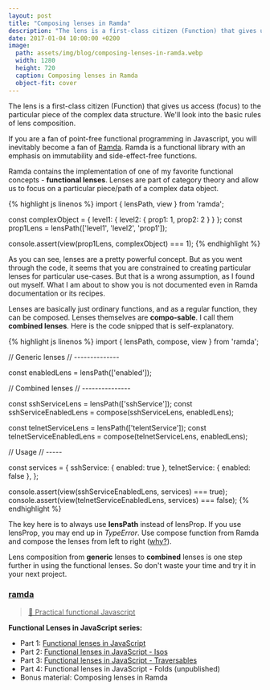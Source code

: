 ```yaml
---
layout: post
title: "Composing lenses in Ramda"
description: "The lens is a first-class citizen (Function) that gives us access (focus) to the particular piece of the complex data structure. We'll look into the basic rules of lens composition."
date: 2017-01-04 10:00:00 +0200
image:
  path: assets/img/blog/composing-lenses-in-ramda.webp
  width: 1280
  height: 720
  caption: Composing lenses in Ramda
  object-fit: cover
---
```


<p class="lead">
  The lens is a first-class citizen (Function) that gives us access (focus) to the particular piece of the complex data structure.
  We'll look into the basic rules of lens composition.
</p>

If you are a fan of point-free functional programming in Javascript, you will inevitably become a fan of <a href="https://ramdajs.com/">Ramda</a>.
Ramda is a functional library with an emphasis on immutability and side-effect-free functions.

Ramda contains the implementation of one of my favorite functional concepts - **functional lenses**.
Lenses are part of category theory and allow us to focus on a particular piece/path of a complex data object.

{% highlight js linenos %}
import { lensPath, view } from 'ramda';

const complexObject = { level1: { level2: { prop1: 1, prop2: 2 } } };
const prop1Lens = lensPath(['level1', 'level2', 'prop1']);

console.assert(view(prop1Lens, complexObject) === 1);
{% endhighlight %}

As you can see, lenses are a pretty powerful concept. But as you went through the code, it seems that you are constrained to creating particular lenses for particular use-cases.
But that is a wrong assumption, as I found out myself. What I am about to show you is not documented even in Ramda documentation or its recipes.

Lenses are basically just ordinary functions, and as a regular function, they can be composed. 
Lenses themselves are **compo-sable**. I call them **combined lenses**. Here is the code snipped that is self-explanatory.

{% highlight js linenos %}
import { lensPath, compose, view } from 'ramda';

// Generic lenses
// --------------

const enabledLens = lensPath(['enabled']);

// Combined lenses
// ---------------

const sshServiceLens = lensPath(['sshService']);
const sshServiceEnabledLens = compose(sshServiceLens, enabledLens);

const telnetServiceLens = lensPath(['telentService']);
const telnetServiceEnabledLens = compose(telnetServiceLens, enabledLens);

// Usage
// -----

const services = {
  sshService: { enabled: true },
  telnetService: { enabled: false },
};

console.assert(view(sshServiceEnabledLens, services) === true);
console.assert(view(telnetServiceEnabledLens, services) === false);
{% endhighlight %}

The key here is to always use **lensPath** instead of lensProp. 
If you use lensProp, you may end up in *TypeError*.
Use compose function from Ramda and compose the lenses from left to right ([why?](http://www.reddit.com/r/haskell/comments/23x3f3/lenses_dont_compose_backwards/)).

Lens composition from **generic** lenses to **combined** lenses is one step further in using the functional lenses. So don't waste your time and try it in your next project.

<div class="list-group mb-3">
  <a href="https://github.com/ramda/ramda" class="list-group-item list-group-item-action">
    <div class="d-flex w-100 justify-content-between">
      <h3 class="h5 mb-1"><i class="fa-brands fa-github"></i> ramda</h3>
    </div>
    <blockquote class="blockquote fs-6 mb-1">
      &#128015; Practical functional Javascript
    </blockquote>
    <script type="application/ld+json">
      {
        "@context": "https://schema.org",
        "@type": "SoftwareSourceCode",
        "author": { "@id": "{{ site.url }}" },
        "name": "ramda",
        "abstract": "Practical functional Javascript",
        "codeRepository": "https://github.com/ramda/ramda"
      }
    </script>
  </a>
</div>

**Functional Lenses in JavaScript series:**

- Part 1: [Functional lenses in JavaScript](https://www.linkedin.com/pulse/functional-lenses-javascript-vladim%C3%ADr-gorej/)
- Part 2: [Functional lenses in JavaScript - Isos](https://www.linkedin.com/pulse/functional-lenses-javascript-isos-vladim%C3%ADr-gorej/)
- Part 3: [Functional lenses in JavaScript - Traversables](https://www.linkedin.com/pulse/functional-lenses-javascript-traversables-vladim%C3%ADr-gorej/)
- Part 4: Functional lenses in JavaScript - Folds (unpublished)
- Bonus material: Composing lenses in Ramda